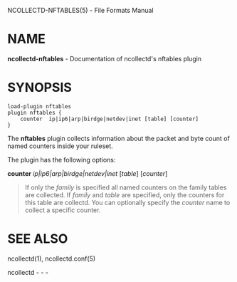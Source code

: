 NCOLLECTD-NFTABLES(5) - File Formats Manual

# NAME

**ncollectd-nftables** - Documentation of ncollectd's nftables plugin

# SYNOPSIS

	load-plugin nftables
	plugin nftables {
	    counter  ip|ip6|arp|birdge|netdev|inet [table] [counter]
	}

The **nftables** plugin collects information about the packet and byte count
of named counters inside your ruleset.

The plugin has the following options:

**counter** *ip|ip6|arp|birdge|netdev|inet* \[*table*] \[*counter*]

> If only the *family* is specified all named counters on the family tables are collected.
> If *family* and *table* are specified, only the counters for this table are collectd.
> You can optionally specify the *counter* name to collect a specific counter.

# SEE ALSO

ncollectd(1),
ncollectd.conf(5)

ncollectd - - -
